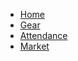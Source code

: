 <nav>
    <ul class="nav-menu nav-center">
        <li><a href="/">Home</a></li>
        <li><a href="/gear">Gear</a></li>
        <li><a href="/attendance">Attendance</a></li>
        <li><a href="/market">Market</a></li>
    </ul>
</nav>